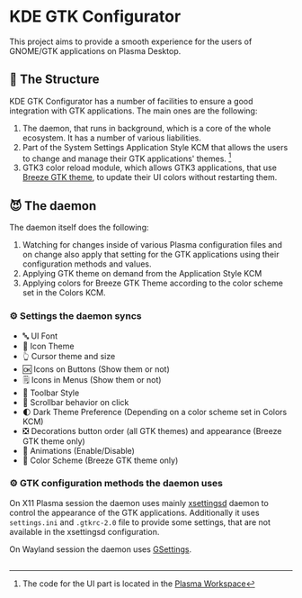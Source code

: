 # KDE GTK Configurator

This project aims to provide a smooth experience for the users of GNOME/GTK applications on Plasma Desktop. 

## 👷 The Structure

KDE GTK Configurator has a number of facilities to ensure a good integration with GTK applications. The main ones are the following:

1. The daemon, that runs in background, which is a core of the whole ecosystem. It has a number of various liabilities.
2. Part of the System Settings Application Style KCM that allows the users to change and manage their GTK applications' themes. [^1]
3. GTK3 color reload module, which allows GTK3 applications, that use [Breeze GTK theme](https://invent.kde.org/plasma/breeze-gtk), to update their UI colors without restarting them.

## 😈 The daemon

The daemon itself does the following:

1. Watching for changes inside of various Plasma configuration files and on change also apply that setting for the GTK applications using their configuration methods and values.
2. Applying GTK theme on demand from the Application Style KCM
3. Applying colors for Breeze GTK Theme according to the color scheme set in the Colors KCM.

### ⚙ Settings the daemon syncs

- 🔤 UI Font
- 💾 Icon Theme
- 👆 Cursor theme and size
- 🆗 Icons on Buttons (Show them or not)
- 🗒 Icons in Menus (Show them or not)
- 🧰 Toolbar Style
- 📜 Scrollbar behavior on click
- 🌓 Dark Theme Preference (Depending on a color scheme set in Colors KCM)
- ❎ Decorations button order (all GTK themes) and appearance (Breeze GTK theme only) 
- 🏃 Animations (Enable/Disable)
- 🎨 Color Scheme (Breeze GTK theme only)


### ⚙ GTK configuration methods the daemon uses

On X11 Plasma session the daemon uses mainly [xsettingsd](https://github.com/derat/xsettingsd) daemon to control the appearance of the GTK applications. Additionally it uses `settings.ini` and `.gtkrc-2.0` file to provide some settings, that are not available in the xsettingsd configuration.

On Wayland session the daemon uses [GSettings](https://developer.gnome.org/gio/stable/GSettings.html).

##

[^1]: The code for the UI part is located in the [Plasma Workspace](https://invent.kde.org/plasma/plasma-workspace/-/tree/master/kcms/style)
